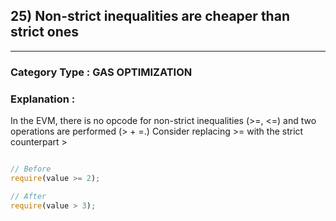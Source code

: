 ##  25) Non-strict inequalities are cheaper than strict ones


---

### **Category Type** : GAS OPTIMIZATION


### **Explanation** : 

 In the EVM, there is no opcode for non-strict inequalities (>=, <=) and two operations are performed (> + =.) Consider replacing >= with the strict counterpart >


```javascript

// Before
require(value >= 2);

// After
require(value > 3);


```





